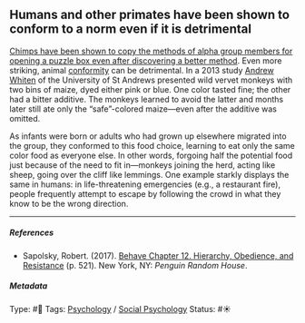 ## Humans and other primates have been shown to conform to a norm even if it is detrimental

[Chimps have been shown to copy the methods of alpha group members for opening a puzzle box even after discovering a better method](Chimps%20have%20been%20shown%20to%20copy%20the%20methods%20of%20alpha%20group%20members%20for%20opening%20a%20puzzle%20box%20even%20after%20discovering%20a%20better%20method.md). Even more striking, animal [conformity](Conformity.md) can be detrimental. In a 2013 study [Andrew Whiten]() of the University of St Andrews presented wild vervet monkeys with two bins of maize, dyed either pink or blue. One color tasted fine; the other had a bitter additive. The monkeys learned to avoid the latter and months later still ate only the “safe”-colored maize—even after the additive was omitted.

As infants were born or adults who had grown up elsewhere migrated into the group, they conformed to this food choice, learning to eat only the same color food as everyone else. In other words, forgoing half the potential food just because of the need to fit in—monkeys joining the herd, acting like sheep, going over the cliff like lemmings. One example starkly displays the same in humans: in life-threatening emergencies (e.g., a restaurant fire), people frequently attempt to escape by following the crowd in what they know to be the wrong direction.

---

##### References

* Sapolsky, Robert. (2017). [Behave Chapter 12. Hierarchy, Obedience, and Resistance](Behave%20Chapter%2012.%20Hierarchy,%20Obedience,%20and%20Resistance.md) (p. 521). New York, NY: *Penguin Random House*. 

##### Metadata

Type: #🔴 
Tags: [Psychology](Psychology.md) / [Social Psychology](Social%20Psychology.md) 
Status: #☀️ 
